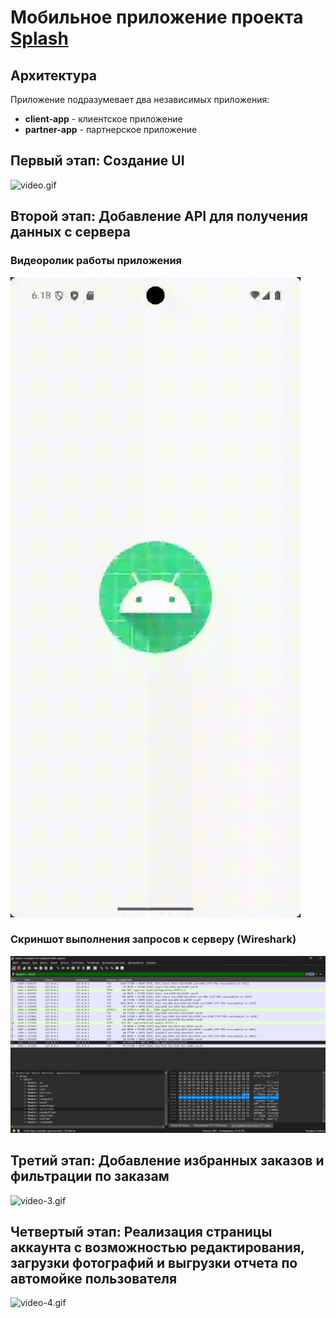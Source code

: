 # Мобильное приложение проекта [Splash](https://github.com/Krayseer/splash)

## Архитектура
Приложение подразумевает два независимых приложения:
* **client-app** - клиентское приложение
* **partner-app** - партнерское приложение

## Первый этап: Создание UI
![video.gif](resources/video.gif)

## Второй этап: Добавление API для получения данных с сервера
### Видеоролик работы приложения
![video-2.gif](resources/video-2.gif)
### Скриншот выполнения запросов к серверу (Wireshark)
![img.png](resources/img.png)

## Третий этап: Добавление избранных заказов и фильтрации по заказам
![video-3.gif](resources/video-3.gif)

## Четвертый этап: Реализация страницы аккаунта с возможностью редактирования, загрузки фотографий и выгрузки отчета по автомойке пользователя
![video-4.gif](resources/video-4.gif)